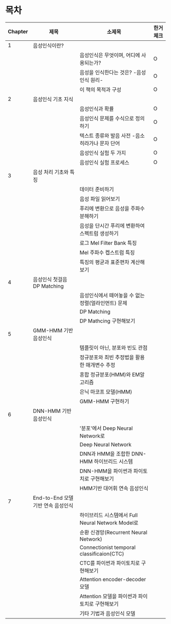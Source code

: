 # 목차

| Chapter | 제목                       | 소제목                                       | 한거 체크 |
|-------|--------------------------|-------------------------------------------|-------|
| 1     | 음성인식이란?                  |                                           |       |
|       |                          | 음성인식은 무엇이며, 어디에 사용되는가?                    | O     |
|       |                          | 음성을 인식한다는 것은? -음성인식 원리-                   | O     |
|       |                          | 이 책의 목적과 구성                               | O     |
| 2     | 음성인식 기초 지식               |                                           |       |
|       |                          | 음성인식과 확률                                  | O     |
|       |                          | 음성인식 문제를 수식으로 정의하기                        | O     |
|       |                          | 텍스트 종류와 발음 사전 -음소 히라가나 문자 단어              | O     |
|       |                          | 음성인식 실험 두 가지                              | O     |
|       |                          | 음성인식 실험 프로세스                              | O     |
| 3     | 음성 처리 기초와 특징             |                                           |       |
|       |                          | 데이터 준비하기                                  |       |
|       |                          | 음성 파일 읽어보기                                |       |
|       |                          | 푸리에 변환으로 음성을 주파수 분해하기                     |       |
|       |                          | 음성을 단시간 푸리에 변환하여 스펙트럼 생성하기                |       |
|       |                          | 로그 Mel Filter Bank 특징                     |       |
|       |                          | Mel 주파수 켑스트럼 특징                           |       |
|       |                          | 특징의 평균과 표준편차 계산해보기                        |       |
| 4     | 음성인식 첫걸음 DP Matching     |                                           |       |
|       |                          | 음성인식에서 떼어놓을 수 없는 정렬(얼라인먼트) 문제             |       |
|       |                          | DP Matching                               |       |
|       |                          | DP Mathcing 구현해보기                         |       |
| 5     | GMM-HMM 기반 음성인식          |                                           |       |
|       |                          | 템플릿이 아닌, 분포와 빈도 관점                        |       |
|       |                          | 정규분포와 최빈 추정법을 활용한 매개변수 추정                 |       |
|       |                          | 혼합 정규분포(HMM)와 EM알고리즘                      |       |
|       |                          | 은닉 마코프 모델(HMM)                            |       |
|       |                          | GMM-HMM 구현하기                              |       |
| 6     | DNN-HMM 기반 음성인식          |                                           |       |
|       |                          | '분포'에서 Deep Neural Network로               |       |
|       |                          | Deep Neural Network                       |       |
|       |                          | DNN과 HMM을 조합한 DNN-HMM 하이브리드 시스템           |       |
|       |                          | DNN-HMM을 파이썬과 파이토치로 구현해보기                 |       |
|       |                          | HMM기반 대어휘 연속 음성인식                         |       |
| 7     | End-to-End 모델 기반 연속 음성인식 |                                           |       |
|       |                          | 하이브리드 시스템에서 Full Neural Network Model로    |       |
|       |                          | 순환 신경망(Recurrent Neural Network)          |       |
|       |                          | Connectionist temporal classificaion(CTC) |       |
|       |                          | CTC를 파이썬과 파이토치로 구현해보기                     |       |
|       |                          | Attention encoder-decoder 모델              |       |
|       |                          | Attention 모델을 파이썬과 파이토치로 구현해보기            |       |
|       |                          | 기타 기법과 음성인식 모델                            |       |
